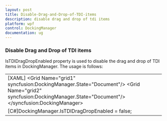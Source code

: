 ```yaml
---
layout: post
title: Disable-Drag-and-Drop-of-TDI-items
description: disable drag and drop of tdi items  
platform: wpf
control: DockingManager
documentation: ug
---
```


### Disable Drag and Drop of TDI items  

IsTDIDragDropEnabled property is used to disable the drag and drop of TDI items in DockingManager. The usage is follows: 



<table>
<tr>
<td>
[XAML]<syncfusion:DockingManager Name="DockingManager" ContainerMode="TDI"IsTDIDragDropEnabled="False">   &lt;Grid Name="grid1" syncfusion:DockingManager.State="Document"/&gt;   &lt;Grid Name="grid2" syncfusion:DockingManager.State="Document"/&gt;&lt;/syncfusion:DockingManager&gt;</td></tr>
<tr>
<td>
[C#]DockingManager.IsTDIDragDropEnabled = false;</td></tr>
</table>



